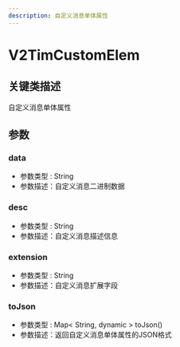 ```yaml
---
description: 自定义消息单体属性
---
```


# V2TimCustomElem

## 关键类描述

自定义消息单体属性

## 参数

### data

* 参数类型 : String
* 参数描述：自定义消息二进制数据

### desc

* 参数类型 : String
* 参数描述：自定义消息描述信息

### extension

* 参数类型 : String
* 参数描述：自定义消息扩展字段

### toJson

* 参数类型 : Map< String, dynamic > toJson()
* 参数描述：返回自定义消息单体属性的JSON格式

